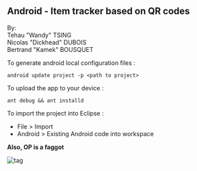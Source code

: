 Android - Item tracker based on QR codes
---------------

By:      
Tehau "Wandy" TSING      
Nicolas "Dickhead" DUBOIS      
Bertrand "Kamek" BOUSQUET       



To generate android local configuration files :      
```
android update project -p <path to project>
```            
To upload the app to your device :      
```
ant debug && ant installd
```


To import the project into Eclipse :
- File > Import
- Android > Existing Android code into workspace


**Also, OP is a faggot**


![tag](http://kamek-pf.github.io/img/op_helmet.png)
